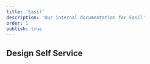 ```yaml
---
title: 'Easil'
description: 'Our internal documentation for Easil'
order: 1
publish: true
---
```


## Design Self Service
